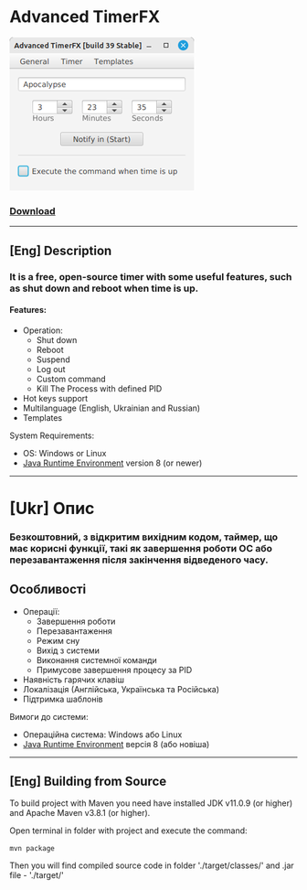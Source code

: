 # Advanced TimerFX

![screen](screen_0.png)

### [Download](https://github.com/YALdysse/Advanced_TimerFX/releases)

---
## [Eng] Description

### It is a free, open-source timer with some useful features, such as shut down and reboot when time is up.

#### Features:
* Operation:
  * Shut down
  * Reboot
  * Suspend
  * Log out
  * Custom command
  * Kill The Process with defined PID
* Hot keys support
* Multilanguage (English, Ukrainian and Russian)
* Templates

System Requirements:
* OS: Windows or Linux
* [Java Runtime Environment](https://java.com/en/download/manual.jsp) version 8 (or newer)

---

# [Ukr] Опис
### Безкоштовний, з відкритим вихідним кодом, таймер, що має корисні функції, такі як завершення роботи ОС або перезавантаження після закінчення відведеного часу.

## Особливості
* Операції:
  * Завершення роботи
  * Перезавантаження
  * Режим сну
  * Вихід з системи
  * Виконання системної команди
  * Примусове завершення процесу за PID
* Наявність гарячих клавіш
* Локалізація (Англійська, Українська та Російська)
* Підтримка шаблонів

Вимоги до системи:
* Операційна система: Windows або Linux
* [Java Runtime Environment](https://java.com/en/download/manual.jsp) версія 8 (або новіша)

---

## [Eng] Building from Source

To build project with Maven you need have installed JDK v11.0.9 (or higher) and Apache Maven v3.8.1 (or higher).

Open terminal in folder with project and execute the command:
```
mvn package
```

Then you will find compiled source code in folder './target/classes/' and .jar file -  './target/'
